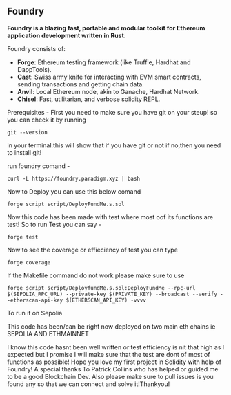 ## Foundry

**Foundry is a blazing fast, portable and modular toolkit for Ethereum application development written in Rust.**

Foundry consists of:

- **Forge**: Ethereum testing framework (like Truffle, Hardhat and DappTools).
- **Cast**: Swiss army knife for interacting with EVM smart contracts, sending transactions and getting chain data.
- **Anvil**: Local Ethereum node, akin to Ganache, Hardhat Network.
- **Chisel**: Fast, utilitarian, and verbose solidity REPL.

Prerequisites -
First you need to make sure you have git on your steup!
so you can check it by running

```
git --version
```    
  in your terminal.this will show that if you have git or not if no,then you need to install git!

run foundry comand -

```
curl -L https://foundry.paradigm.xyz | bash
```


Now to Deploy you can use this below comand

```
forge script script/DeployFundMe.s.sol
```
Now this code has been made with test where most oof its functions are test! So to run Test you can say -

```
forge test

```
Now to see the coverage or effieciency of test you can type

```
forge coverage
```

If the Makefile command do not work please make sure to use

```
forge script script/DeployfundMe.s.sol:DeployFundMe --rpc-url $(SEPOLIA_RPC_URL) --private-key $(PRIVATE_KEY) --broadcast --verify --etherscan-api-key $(ETHERSCAN_API_KEY) -vvvv
```
 To run it on Sepolia

 
This code has been/can be right now deployed on two main eth chains ie
SEPOLIA AND ETHMAINNET

I know this code hasnt been well written or test efficiency is nit that high as I expected but I promise I will make sure that the test are dont of most of functions as possible! Hope you love my first project in Solidity with help of Foundry! A special thanks To Patrick Collins who has helped or guided me to be a good Blockchain Dev. Also please make sure to pull issues is you found any so that we can connect and solve it!Thankyou!

